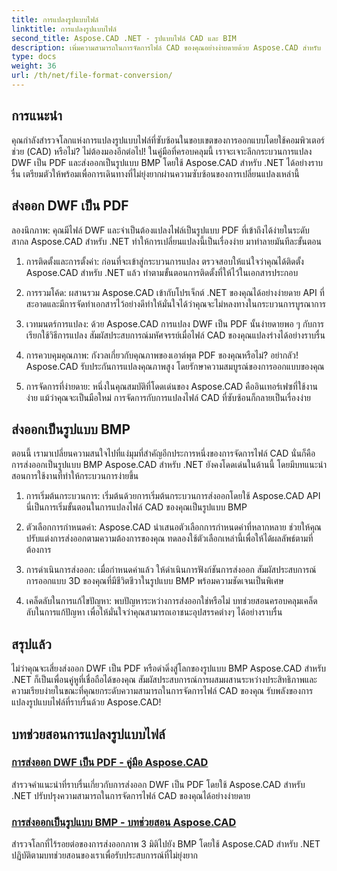 ```yaml
---
title: การแปลงรูปแบบไฟล์
linktitle: การแปลงรูปแบบไฟล์
second_title: Aspose.CAD .NET - รูปแบบไฟล์ CAD และ BIM
description: เพิ่มความสามารถในการจัดการไฟล์ CAD ของคุณอย่างง่ายดายด้วย Aspose.CAD สำหรับ .NET สำรวจบทช่วยสอนเกี่ยวกับการส่งออก DWF เป็น PDF และการส่งออกรูปภาพ 3 มิติเป็นรูปแบบ BMP
type: docs
weight: 36
url: /th/net/file-format-conversion/
---
```


## การแนะนำ

คุณกำลังสำรวจโลกแห่งการแปลงรูปแบบไฟล์ที่ซับซ้อนในขอบเขตของการออกแบบโดยใช้คอมพิวเตอร์ช่วย (CAD) หรือไม่? ไม่ต้องมองอีกต่อไป! ในคู่มือที่ครอบคลุมนี้ เราจะเจาะลึกกระบวนการแปลง DWF เป็น PDF และส่งออกเป็นรูปแบบ BMP โดยใช้ Aspose.CAD สำหรับ .NET ได้อย่างราบรื่น เตรียมตัวให้พร้อมเพื่อการเดินทางที่ไม่ยุ่งยากผ่านความซับซ้อนของการเปลี่ยนแปลงเหล่านี้

## ส่งออก DWF เป็น PDF

ลองนึกภาพ: คุณมีไฟล์ DWF และจำเป็นต้องแปลงไฟล์เป็นรูปแบบ PDF ที่เข้าถึงได้ง่ายในระดับสากล Aspose.CAD สำหรับ .NET ทำให้การเปลี่ยนแปลงนี้เป็นเรื่องง่าย มาทำลายมันทีละขั้นตอน

1. การติดตั้งและการตั้งค่า: ก่อนที่จะเข้าสู่กระบวนการแปลง ตรวจสอบให้แน่ใจว่าคุณได้ติดตั้ง Aspose.CAD สำหรับ .NET แล้ว ทำตามขั้นตอนการติดตั้งที่ให้ไว้ในเอกสารประกอบ

2. การรวมโค้ด: ผสานรวม Aspose.CAD เข้ากับโปรเจ็กต์ .NET ของคุณได้อย่างง่ายดาย API ที่สะอาดและมีการจัดทำเอกสารไว้อย่างดีทำให้มั่นใจได้ว่าคุณจะไม่หลงทางในกระบวนการบูรณาการ

3. เวทมนตร์การแปลง: ด้วย Aspose.CAD การแปลง DWF เป็น PDF นั้นง่ายดายพอ ๆ กับการเรียกใช้วิธีการแปลง สัมผัสประสบการณ์มหัศจรรย์เมื่อไฟล์ CAD ของคุณแปลงร่างได้อย่างราบรื่น

4. การควบคุมคุณภาพ: กังวลเกี่ยวกับคุณภาพของเอาต์พุต PDF ของคุณหรือไม่? อย่ากลัว! Aspose.CAD รับประกันการแปลงคุณภาพสูง โดยรักษาความสมบูรณ์ของการออกแบบของคุณ

5. การจัดการที่ง่ายดาย: หนึ่งในคุณสมบัติที่โดดเด่นของ Aspose.CAD คืออินเทอร์เฟซที่ใช้งานง่าย แม้ว่าคุณจะเป็นมือใหม่ การจัดการกับการแปลงไฟล์ CAD ที่ซับซ้อนก็กลายเป็นเรื่องง่าย

## ส่งออกเป็นรูปแบบ BMP

ตอนนี้ เรามาเปลี่ยนความสนใจไปที่แง่มุมที่สำคัญอีกประการหนึ่งของการจัดการไฟล์ CAD นั่นก็คือการส่งออกเป็นรูปแบบ BMP Aspose.CAD สำหรับ .NET ยังคงโดดเด่นในด้านนี้ โดยมีบทแนะนำสอนการใช้งานที่ทำให้กระบวนการง่ายขึ้น

1. การเริ่มต้นกระบวนการ: เริ่มต้นด้วยการเริ่มต้นกระบวนการส่งออกโดยใช้ Aspose.CAD API นี่เป็นการเริ่มขั้นตอนในการแปลงไฟล์ CAD ของคุณเป็นรูปแบบ BMP

2. ตัวเลือกการกำหนดค่า: Aspose.CAD นำเสนอตัวเลือกการกำหนดค่าที่หลากหลาย ช่วยให้คุณปรับแต่งการส่งออกตามความต้องการของคุณ ทดลองใช้ตัวเลือกเหล่านี้เพื่อให้ได้ผลลัพธ์ตามที่ต้องการ

3. การดำเนินการส่งออก: เมื่อกำหนดค่าแล้ว ให้ดำเนินการฟังก์ชันการส่งออก สัมผัสประสบการณ์การออกแบบ 3D ของคุณที่มีชีวิตชีวาในรูปแบบ BMP พร้อมความชัดเจนเป็นพิเศษ

4. เคล็ดลับในการแก้ไขปัญหา: พบปัญหาระหว่างการส่งออกใช่หรือไม่ บทช่วยสอนครอบคลุมเคล็ดลับในการแก้ปัญหา เพื่อให้มั่นใจว่าคุณสามารถเอาชนะอุปสรรคต่างๆ ได้อย่างราบรื่น

## สรุปแล้ว

ไม่ว่าคุณจะเสี่ยงส่งออก DWF เป็น PDF หรือดำดิ่งสู่โลกของรูปแบบ BMP Aspose.CAD สำหรับ .NET ก็เป็นเพื่อนคู่หูที่เชื่อถือได้ของคุณ สัมผัสประสบการณ์การผสมผสานระหว่างประสิทธิภาพและความเรียบง่ายในขณะที่คุณยกระดับความสามารถในการจัดการไฟล์ CAD ของคุณ รับพลังของการแปลงรูปแบบไฟล์ที่ราบรื่นด้วย Aspose.CAD!
## บทช่วยสอนการแปลงรูปแบบไฟล์
### [การส่งออก DWF เป็น PDF - คู่มือ Aspose.CAD](./exporting-dwf-to-pdf/)
สำรวจคำแนะนำที่ราบรื่นเกี่ยวกับการส่งออก DWF เป็น PDF โดยใช้ Aspose.CAD สำหรับ .NET ปรับปรุงความสามารถในการจัดการไฟล์ CAD ของคุณได้อย่างง่ายดาย
### [การส่งออกเป็นรูปแบบ BMP - บทช่วยสอน Aspose.CAD](./exporting-to-bmp-format/)
สำรวจโลกที่ไร้รอยต่อของการส่งออกภาพ 3 มิติไปยัง BMP โดยใช้ Aspose.CAD สำหรับ .NET ปฏิบัติตามบทช่วยสอนของเราเพื่อรับประสบการณ์ที่ไม่ยุ่งยาก